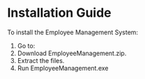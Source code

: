 # Installation Guide 

To install the Employee Management System: 

1. Go to: 
2. Download EmployeeManagement.zip.
3. Extract the files.
4. Run EmployeeManagement.exe